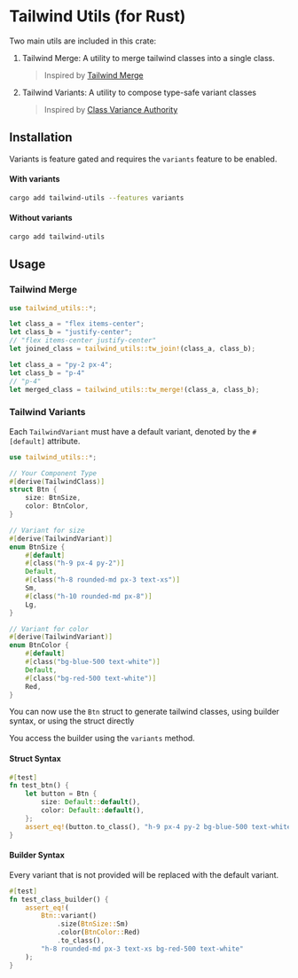 # Tailwind Utils (for Rust)

Two main utils are included in this crate:

1. Tailwind Merge: A utility to merge tailwind classes into a single class.
    > Inspired by [Tailwind Merge](https://github.com/dcastil/tailwind-merge)
2. Tailwind Variants: A utility to compose type-safe variant classes
    > Inspired by [Class Variance Authority](https://github.com/joe-bell/cva)


## Installation

Variants is feature gated and requires the `variants` feature to be enabled.

#### With variants
```bash
cargo add tailwind-utils --features variants
```

#### Without variants
```bash
cargo add tailwind-utils
```

## Usage

### Tailwind Merge

```rust
use tailwind_utils::*;

let class_a = "flex items-center";
let class_b = "justify-center";
// "flex items-center justify-center"
let joined_class = tailwind_utils::tw_join!(class_a, class_b);

let class_a = "py-2 px-4";
let class_b = "p-4"
// "p-4"
let merged_class = tailwind_utils::tw_merge!(class_a, class_b);
```

### Tailwind Variants

Each `TailwindVariant` must have a default variant, denoted by the `#[default]` attribute.

```rust
use tailwind_utils::*;

// Your Component Type
#[derive(TailwindClass)]
struct Btn {
    size: BtnSize,
    color: BtnColor,
}

// Variant for size
#[derive(TailwindVariant)]
enum BtnSize {
    #[default]
    #[class("h-9 px-4 py-2")]
    Default,
    #[class("h-8 rounded-md px-3 text-xs")]
    Sm,
    #[class("h-10 rounded-md px-8")]
    Lg,
}

// Variant for color
#[derive(TailwindVariant)]
enum BtnColor {
    #[default]
    #[class("bg-blue-500 text-white")]
    Default,
    #[class("bg-red-500 text-white")]
    Red,
}

```

You can now use the `Btn` struct to generate tailwind classes, using builder syntax, or using the struct directly

You access the builder using the `variants` method.

#### Struct Syntax
```rust
#[test]
fn test_btn() {
    let button = Btn {
        size: Default::default(),
        color: Default::default(),
    };
    assert_eq!(button.to_class(), "h-9 px-4 py-2 bg-blue-500 text-white")
}

```

#### Builder Syntax
Every variant that is not provided will be replaced with the default variant.

```rust
#[test]
fn test_class_builder() {
    assert_eq!(
        Btn::variant()
            .size(BtnSize::Sm)
            .color(BtnColor::Red)
            .to_class(),
        "h-8 rounded-md px-3 text-xs bg-red-500 text-white"
    );
}
```
